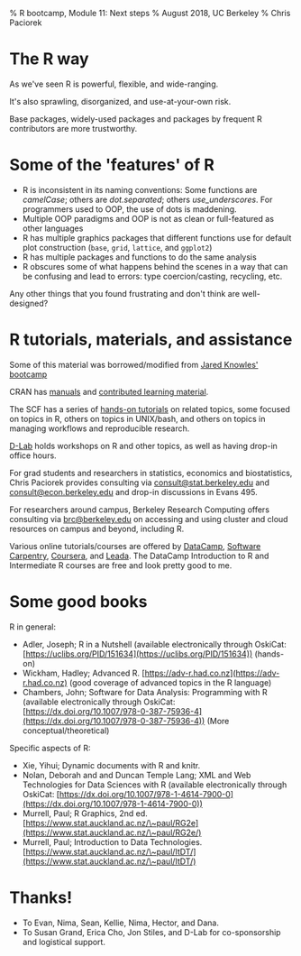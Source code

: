 % R bootcamp, Module 11: Next steps
% August 2018, UC Berkeley
% Chris Paciorek



# The R way


As we've seen R is powerful, flexible, and wide-ranging. 

It's also sprawling, disorganized, and use-at-your-own risk. 

Base packages, widely-used packages and packages by frequent R contributors are more trustworthy. 

# Some of the 'features' of R

* R is inconsistent in its naming conventions: Some functions are *camelCase*; others are *dot.separated*; others *use_underscores*. For programmers used to OOP, the use of dots is maddening.
* Multiple OOP paradigms and OOP is not as clean or full-featured as other languages
* R has multiple graphics packages that different functions use for default plot construction (`base`, `grid`, `lattice`, and `ggplot2`)
* R has multiple packages and functions to do the same analysis
* R obscures some of what happens behind the scenes in a way that can be confusing and lead to errors: type coercion/casting, recycling, etc.

Any other things that you found frustrating and don't think are well-designed?


# R tutorials, materials, and assistance

Some of this material was borrowed/modified from [Jared Knowles' bootcamp](https://jaredknowles.com/r-bootcamp/)

CRAN has [manuals](https://cran.r-project.org/manuals.html) and [contributed learning material](https://cran.r-project.org/other-docs.html).

The SCF has a series of [hands-on tutorials](https://statistics.berkeley.edu/computing/training/tutorials) on related topics, some focused on topics in R, others on topics in UNIX/bash, and others on topics in managing workflows and reproducible research.

[D-Lab](https://dlab.berkeley.edu) holds workshops on R and other topics, as well as having drop-in office hours. 

For grad students and researchers in statistics, economics and biostatistics, Chris Paciorek provides consulting via consult@stat.berkeley.edu and consult@econ.berkeley.edu and drop-in discussions in Evans 495.

For researchers around campus, Berkeley Research Computing offers consulting via brc@berkeley.edu on accessing and using cluster and cloud resources on campus and beyond, including R.

Various online tutorials/courses are offered by [DataCamp](https://www.datacamp.com/), [Software Carpentry](https://swcarpentry.github.io/r-novice-inflammation/), [Coursera](https://www.coursera.org/course/rprog), and [Leada](https://www.teamleada.com/courses).  The DataCamp Introduction to R and Intermediate R courses are free and look pretty good to me.

# Some good books
 
R in general:

* Adler, Joseph; R in a Nutshell (available electronically through OskiCat: [https://uclibs.org/PID/151634](https://uclibs.org/PID/151634)) (hands-on)
* Wickham, Hadley; Advanced R. [https://adv-r.had.co.nz](https://adv-r.had.co.nz) (good coverage of advanced topics in the R language)
* Chambers, John; Software for Data Analysis: Programming with R (available electronically through OskiCat: [https://dx.doi.org/10.1007/978-0-387-75936-4](https://dx.doi.org/10.1007/978-0-387-75936-4)) (More conceptual/theoretical)

Specific aspects of R:

* Xie, Yihui; Dynamic documents with R and knitr.
* Nolan, Deborah and and Duncan Temple Lang; XML and Web Technologies for Data Sciences with R (available electronically through OskiCat: [https://dx.doi.org/10.1007/978-1-4614-7900-0](https://dx.doi.org/10.1007/978-1-4614-7900-0))
* Murrell, Paul; R Graphics, 2nd ed. [https://www.stat.auckland.ac.nz/\~paul/RG2e](https://www.stat.auckland.ac.nz/\~paul/RG2e/)
* Murrell, Paul; Introduction to Data Technologies. [https://www.stat.auckland.ac.nz/\~paul/ItDT/](https://www.stat.auckland.ac.nz/\~paul/ItDT/)

# Thanks!  

* To Evan, Nima, Sean, Kellie, Nima, Hector, and Dana.
* To Susan Grand, Erica Cho, Jon Stiles, and D-Lab for co-sponsorship and logistical support.
